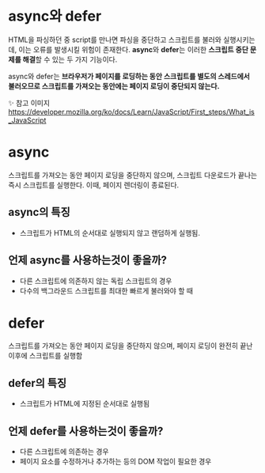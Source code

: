 # async와 defer
HTML을 파싱하던 중 script를 만나면 파싱을 중단하고 스크립트를 불러와 실행시키는데, 이는 오류를 발생시킬 위험이 존재한다.
**async**와 **defer**는 이러한 **스크립트 중단 문제를 해결**할 수 있는 두 가지 기능이다.

async와 defer는 **브라우저가 페이지를 로딩하는 동안 
스크립트를 별도의 스레드에서 불러오므로 스크립트를 가져오는 동안에는 페이지 로딩이 중단되지 않는다.**


✨ 참고 이미지
https://developer.mozilla.org/ko/docs/Learn/JavaScript/First_steps/What_is_JavaScript

# async 
스크립트를 가져오는 동안 페이지 로딩을 중단하지 않으며, 스크립트 다운로드가 끝나는 즉시 스크립트를 실행한다. 
이때, 페이지 렌더링이 종료된다.

## async의 특징
- 스크립트가 HTML의 순서대로 실행되지 않고 랜덤하게 실행됨.

## 언제 async를 사용하는것이 좋을까?
- 다른 스크립트에 의존하지 않는 독립 스크립트의 경우
-  다수의 백그라운드 스크립트를 최대한 빠르게 불러와야 할 때

# defer 
스크립트를 가져오는 동안 페이지 로딩을 중단하지 않으며, 페이지 로딩이 완전히 끝난 이후에 스크립트를 실행함

## defer의 특징
- 스크립트가 HTML에 지정된 순서대로 실행됨

## 언제 defer를 사용하는것이 좋을까?
- 다른 스크립트에 의존하는 경우
- 페이지 요소를 수정하거나 추가하는 등의 DOM 작업이 필요한 경우